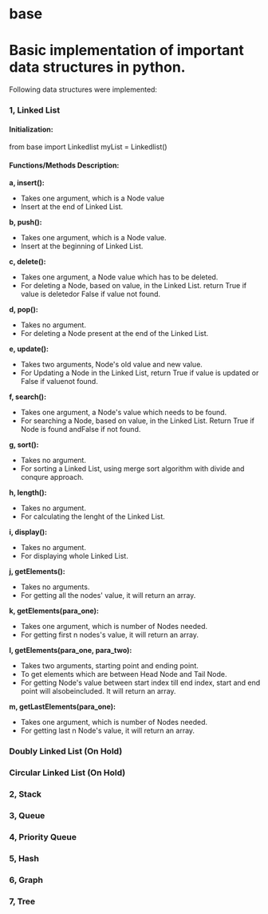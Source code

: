 # base
# Basic implementation of important data structures in python.

Following data structures were implemented: <br>
### 1, Linked List

####    Initialization:
from base import Linkedlist
        myList = Linkedlist()

####    Functions/Methods Description:
**a, insert():** <br>
- Takes one argument, which is a Node value <br>
- Insert at the end of Linked List. <br>

**b, push():** <br>
- Takes one argument, which is a Node value. <br>
- Insert at the beginning of Linked List. <br>

**c, delete():** <br>
- Takes one argument, a Node value which has to be deleted. <br>
- For deleting a Node, based on value, in the Linked List. return True if value is deletedor False if value not found. <br>

**d, pop():** <br>
- Takes no argument. <br>
- For deleting a Node present at the end of the Linked List. <br>

**e, update():** <br>
- Takes two arguments, Node's old value and new value. <br>
- For Updating a Node in the Linked List, return True if value is updated or False if valuenot found. <br>

**f, search():** <br>
- Takes one argument, a Node's value which needs to be found. <br>
- For searching a Node, based on value, in the Linked List. Return True if Node is found andFalse if not found. <br>

**g, sort():** <br>
- Takes no argument. <br>
- For sorting a Linked List, using merge sort algorithm with divide and conqure approach.<br>

**h, length():** <br>
- Takes no argument. <br>
- For calculating the lenght of the Linked List. <br>

**i, display():** <br>
- Takes no argument. <br>
- For displaying whole Linked List. <br>

**j, getElements():**<br>
- Takes no arguments. <br>
- For getting all the nodes' value, it will return an array. <br>

**k, getElements(para_one):** <br>
- Takes one argument, which is number of Nodes needed. <br>
- For getting first n nodes's value, it will return an array. <br>

**l, getElements(para_one, para_two):** <br>
- Takes two arguments, starting point and ending point. <br>
- To get elements which are between Head Node and Tail Node. <br> 
- For getting Node's value between start index till end index, start and end point will alsobeincluded. It will return an array. <br>

**m, getLastElements(para_one):** <br>
- Takes one argument, which is number of Nodes needed. <br>
- For getting last n Node's value, it will return an array. <br>

### Doubly Linked List (On Hold) <br>
### Circular Linked List (On Hold) <br>
### 2, Stack <br>
### 3, Queue <br>
### 4, Priority Queue <br>
### 5, Hash <br>
### 6, Graph <br>
### 7, Tree <br>